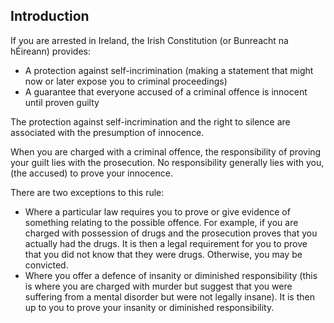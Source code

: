 ##  Introduction

If you are arrested in Ireland, the Irish Constitution (or Bunreacht na
hÉireann) provides:

  * A protection against self-incrimination (making a statement that might now or later expose you to criminal proceedings) 
  * A guarantee that everyone accused of a criminal offence is innocent until proven guilty 

The protection against self-incrimination and the right to silence are
associated with the presumption of innocence.

When you are charged with a criminal offence, the responsibility of proving
your guilt lies with the prosecution. No responsibility generally lies with
you, (the accused) to prove your innocence.

There are two exceptions to this rule:

  * Where a particular law requires you to prove or give evidence of something relating to the possible offence. For example, if you are charged with possession of drugs and the prosecution proves that you actually had the drugs. It is then a legal requirement for you to prove that you did not know that they were drugs. Otherwise, you may be convicted. 
  * Where you offer a defence of insanity or diminished responsibility (this is where you are charged with murder but suggest that you were suffering from a mental disorder but were not legally insane). It is then up to you to prove your insanity or diminished responsibility. 
